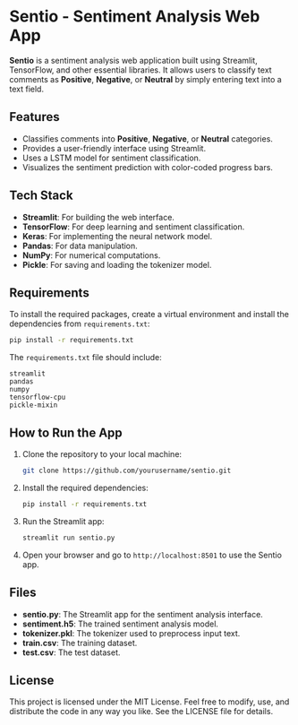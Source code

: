 # Sentio - Sentiment Analysis Web App

**Sentio** is a sentiment analysis web application built using Streamlit, TensorFlow, and other essential libraries. It allows users to classify text comments as **Positive**, **Negative**, or **Neutral** by simply entering text into a text field.

## Features

- Classifies comments into **Positive**, **Negative**, or **Neutral** categories.
- Provides a user-friendly interface using Streamlit.
- Uses a LSTM model for sentiment classification.
- Visualizes the sentiment prediction with color-coded progress bars.

## Tech Stack

- **Streamlit**: For building the web interface.
- **TensorFlow**: For deep learning and sentiment classification.
- **Keras**: For implementing the neural network model.
- **Pandas**: For data manipulation.
- **NumPy**: For numerical computations.
- **Pickle**: For saving and loading the tokenizer model.

## Requirements

To install the required packages, create a virtual environment and install the dependencies from `requirements.txt`:

```bash
pip install -r requirements.txt
```

The `requirements.txt` file should include:

```
streamlit
pandas
numpy
tensorflow-cpu
pickle-mixin
```

## How to Run the App

1. Clone the repository to your local machine:

   ```bash
   git clone https://github.com/yourusername/sentio.git
   ```

2. Install the required dependencies:

   ```bash
   pip install -r requirements.txt
   ```

3. Run the Streamlit app:

   ```bash
   streamlit run sentio.py
   ```

4. Open your browser and go to `http://localhost:8501` to use the Sentio app.

## Files

- **sentio.py**: The Streamlit app for the sentiment analysis interface.
- **sentiment.h5**: The trained sentiment analysis model.
- **tokenizer.pkl**: The tokenizer used to preprocess input text.
- **train.csv**: The training dataset.
- **test.csv**: The test dataset.

## License

This project is licensed under the MIT License. Feel free to modify, use, and distribute the code in any way you like. See the LICENSE file for details.

